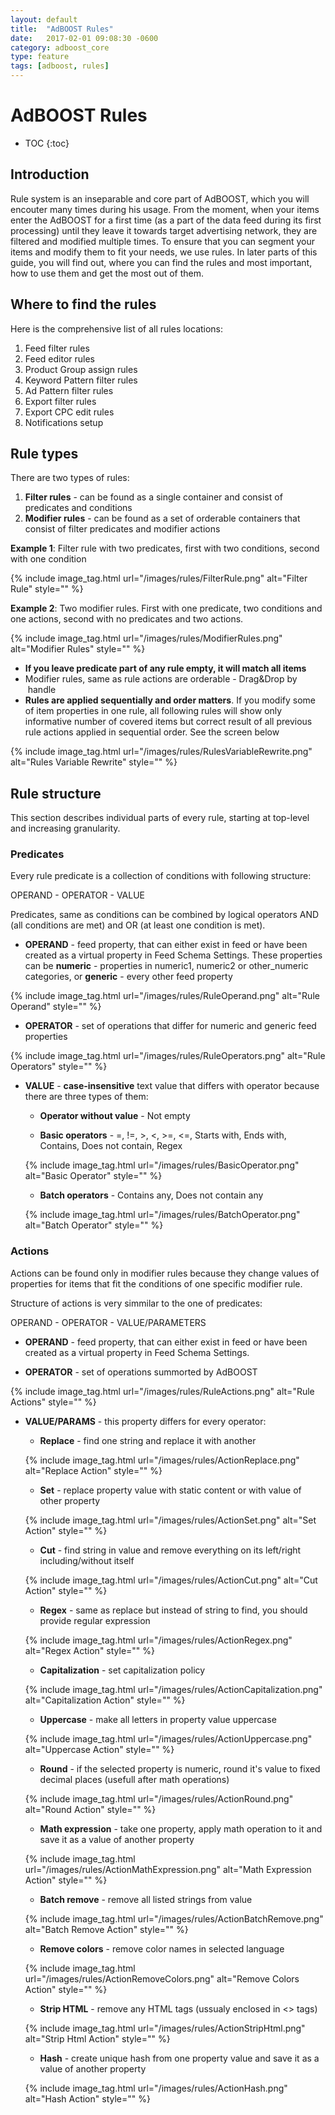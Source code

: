 ```yaml
---
layout: default
title:  "AdBOOST Rules"
date:   2017-02-01 09:08:30 -0600
category: adboost_core
type: feature
tags: [adboost, rules]
---
```


# AdBOOST Rules

* TOC
{:toc}

## Introduction

Rule system is an inseparable and core part of AdBOOST, which you will encouter many times during his usage. From the moment, when your items enter the AdBOOST for a first time (as a part of the data feed during its first processing) until they leave it towards target advertising network, they are filtered and modified multiple times. To ensure that you can segment your items and modify them to fit your needs, we use rules. In later parts of this guide, you will find out, where you can find the rules and most important, how to use them and get the most out of them.

## Where to find the rules

Here is the comprehensive list of all rules locations:

1. Feed filter rules
2. Feed editor rules
3. Product Group assign rules
4. Keyword Pattern filter rules
5. Ad Pattern filter rules
6. Export filter rules
7. Export CPC edit rules
8. Notifications setup

## Rule types

There are two types of rules:

1. **Filter rules** - can be found as a single container and consist of predicates and conditions
2. **Modifier rules** - can be found as a set of orderable containers that consist of filter predicates and modifier actions

**Example 1**: Filter rule with two predicates, first with two conditions, second with one condition

{% include image_tag.html url="/images/rules/FilterRule.png" alt="Filter Rule" style="" %}

**Example 2**: Two modifier rules. First with one predicate, two conditions and one actions, second with no predicates and two actions.

{% include image_tag.html url="/images/rules/ModifierRules.png" alt="Modifier Rules" style="" %}

- **If you leave predicate part of any rule empty, it will match all items**
- Modifier rules, same as rule actions are orderable - Drag&Drop by <i class="glyphicon glyphicon-resize-vertical">&nbsp;</i>handle
- **Rules are applied sequentially and order matters**. If you modify some of item properties in one rule, all following rules will show only informative number of covered items but correct result of all previous rule actions applied in sequential order. See the screen below

{% include image_tag.html url="/images/rules/RulesVariableRewrite.png" alt="Rules Variable Rewrite" style="" %}

## Rule structure

This section describes individual parts of every rule, starting at top-level and increasing granularity.

### Predicates

Every rule predicate is a collection of conditions with following structure:

OPERAND - OPERATOR - VALUE

Predicates, same as conditions can be combined by logical operators AND (all conditions are met) and OR (at least one condition is met).

- **OPERAND** - feed property, that can either exist in feed or have been created as a virtual property in Feed Schema Settings. These properties can be **numeric** - properties in numeric1, numeric2 or other_numeric categories, or **generic** - every other feed property

{% include image_tag.html url="/images/rules/RuleOperand.png" alt="Rule Operand" style="" %}

- **OPERATOR** - set of operations that differ for numeric and generic feed properties

{% include image_tag.html url="/images/rules/RuleOperators.png" alt="Rule Operators" style="" %}

- **VALUE** - **case-insensitive** text value that differs with operator because there are three types of them:

    - **Operator without value** - Not empty

    - **Basic operators** - =, !=, >, <, >=, <=, Starts with, Ends with, Contains, Does not contain, Regex

    {% include image_tag.html url="/images/rules/BasicOperator.png" alt="Basic Operator" style="" %}

    - **Batch operators** - Contains any, Does not contain any

    {% include image_tag.html url="/images/rules/BatchOperator.png" alt="Batch Operator" style="" %}

### Actions

Actions can be found only in modifier rules because they change values of properties for items that fit the conditions of one specific modifier rule.

Structure of actions is very simmilar to the one of predicates:

OPERAND - OPERATOR - VALUE/PARAMETERS

- **OPERAND** - feed property, that can either exist in feed or have been created as a virtual property in Feed Schema Settings.

- **OPERATOR** - set of operations summorted by AdBOOST

{% include image_tag.html url="/images/rules/RuleActions.png" alt="Rule Actions" style="" %}

- **VALUE/PARAMS** - this property differs for every operator:

    - **Replace** - find one string and replace it with another

    {% include image_tag.html url="/images/rules/ActionReplace.png" alt="Replace Action" style="" %}

    - **Set** - replace property value with static content or with value of other property

    {% include image_tag.html url="/images/rules/ActionSet.png" alt="Set Action" style="" %}

    - **Cut** - find string in value and remove everything on its left/right including/without itself

    {% include image_tag.html url="/images/rules/ActionCut.png" alt="Cut Action" style="" %}

    - **Regex** - same as replace but instead of string to find, you should provide regular expression

    {% include image_tag.html url="/images/rules/ActionRegex.png" alt="Regex Action" style="" %}

    - **Capitalization** - set capitalization policy

    {% include image_tag.html url="/images/rules/ActionCapitalization.png" alt="Capitalization Action" style="" %}

    - **Uppercase** - make all letters in property value uppercase

    {% include image_tag.html url="/images/rules/ActionUppercase.png" alt="Uppercase Action" style="" %}

    - **Round** - if the selected property is numeric, round it's value to fixed decimal places (usefull after math operations)

    {% include image_tag.html url="/images/rules/ActionRound.png" alt="Round Action" style="" %}

    - **Math expression** - take one property, apply math operation to it and save it as a value of another property

    {% include image_tag.html url="/images/rules/ActionMathExpression.png" alt="Math Expression Action" style="" %}

    - **Batch remove** - remove all listed strings from value

    {% include image_tag.html url="/images/rules/ActionBatchRemove.png" alt="Batch Remove Action" style="" %}

    - **Remove colors** - remove color names in selected language

    {% include image_tag.html url="/images/rules/ActionRemoveColors.png" alt="Remove Colors Action" style="" %}

    - **Strip HTML** - remove any HTML tags (ussualy enclosed in <> tags)

    {% include image_tag.html url="/images/rules/ActionStripHtml.png" alt="Strip Html Action" style="" %}

    - **Hash** - create unique hash from one property value and save it as a value of another property

    {% include image_tag.html url="/images/rules/ActionHash.png" alt="Hash Action" style="" %}



